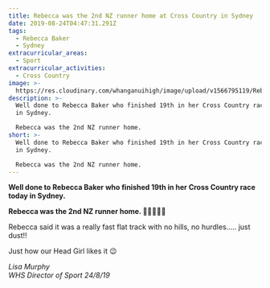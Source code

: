 ```yaml
---
title: Rebecca was the 2nd NZ runner home at Cross Country in Sydney
date: 2019-08-24T04:47:31.291Z
tags:
  - Rebecca Baker
  - Sydney
extracurricular_areas:
  - Sport
extracurricular_activities:
  - Cross Country
image: >-
  https://res.cloudinary.com/whanganuihigh/image/upload/v1566795119/Rebecca_Baker_August_2019_2_in_NZ_running_in_OZ.jpg
description: >-
  Well done to Rebecca Baker who finished 19th in her Cross Country race today
  in Sydney.

  Rebecca was the 2nd NZ runner home.
short: >-
  Well done to Rebecca Baker who finished 19th in her Cross Country race today
  in Sydney.

  Rebecca was the 2nd NZ runner home.
---
```

**Well done to Rebecca Baker who finished 19th in her Cross Country race today in Sydney.**

**Rebecca was the 2nd NZ runner home. 👌🏻👏💛💚**

Rebecca said it was a really fast flat track with no hills, no hurdles..... just dust!! 

Just how our Head Girl likes it 😉

_Lisa Murphy_  
_WHS Director of Sport 24/8/19_
